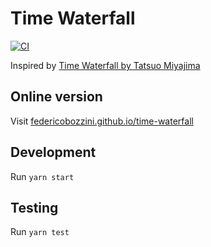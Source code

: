 # Time Waterfall

[![CI](https://github.com/federicobozzini/time-waterfall/actions/workflows/ci.yml/badge.svg)](https://github.com/federicobozzini/time-waterfall/actions/workflows/ci.yml)

Inspired by [Time Waterfall by Tatsuo Miyajima](https://tatsuomiyajima.com/work-projects/time-waterfall/)

## Online version

Visit [federicobozzini.github.io/time-waterfall](https://federicobozzini.github.io/time-waterfall)

## Development

Run `yarn start`

## Testing

Run `yarn test`
